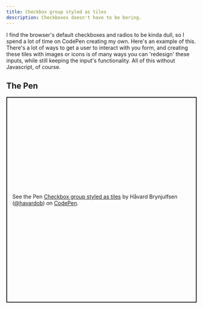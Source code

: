 ```yaml
---
title: Checkbox group styled as tiles
description: Checkboxes doesn't have to be boring.
---
```

I find the browser's default checkboxes and radios to be kinda dull, so I spend a lot of time on CodePen creating my own. Here's an example of this. There's a lot of ways to get a user to interact with you form, and creating these tiles with images or icons is of many ways you can 'redesign' these inputs, while still keeping the input's functionality. All of this without Javascript, of course. 

## The Pen

<p class="codepen" data-height="544" data-theme-id="light" data-default-tab="result" data-user="havardob" data-slug-hash="BapJYMg" style="height: 544px; box-sizing: border-box; display: flex; align-items: center; justify-content: center; border: 2px solid; margin: 1em 0; padding: 1em;" data-pen-title="Checkbox group styled as tiles">
  <span>See the Pen <a href="https://codepen.io/havardob/pen/BapJYMg">
  Checkbox group styled as tiles</a> by Håvard Brynjulfsen (<a href="https://codepen.io/havardob">@havardob</a>)
  on <a href="https://codepen.io">CodePen</a>.</span>
</p>
<script async src="https://cpwebassets.codepen.io/assets/embed/ei.js"></script>